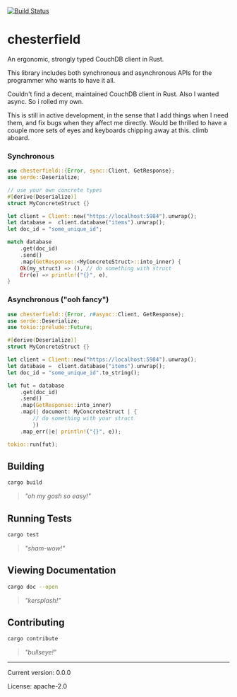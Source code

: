 [![Build Status](https://travis-ci.org/danieleades/chesterfield.svg?branch=master)](https://travis-ci.org/danieleades/chesterfield)

# chesterfield

An ergonomic, strongly typed CouchDB client in Rust.

This library includes both synchronous and asynchronous APIs for the programmer who wants to have it all.

Couldn't find a decent, maintained CouchDB client in Rust. Also I wanted async. So i rolled my own.

This is still in active development, in the sense that I add things when I need them, and fix bugs when they affect
me directly. Would be thrilled to have a couple more sets of eyes and keyboards chipping away at this. climb aboard.

### Synchronous

```rust
use chesterfield::{Error, sync::Client, GetResponse};
use serde::Deserialize;

// use your own concrete types
#[derive(Deserialize)]
struct MyConcreteStruct {}

let client = Client::new("https://localhost:5984").unwrap();
let database =  client.database("items").unwrap();
let doc_id = "some_unique_id";

match database
    .get(doc_id)
    .send()
    .map(GetResponse::<MyConcreteStruct>::into_inner) {
    Ok(my_struct) => (), // do something with struct
    Err(e) => println!("{}", e),
}

```

### Asynchronous ("ooh fancy")
```rust
use chesterfield::{Error, r#async::Client, GetResponse};
use serde::Deserialize;
use tokio::prelude::Future;

#[derive(Deserialize)]
struct MyConcreteStruct {}

let client = Client::new("https://localhost:5984").unwrap();
let database =  client.database("items").unwrap();
let doc_id = "some_unique_id".to_string();

let fut = database
    .get(doc_id)
    .send()
    .map(GetResponse::into_inner)
    .map(| document: MyConcreteStruct | {
        // do something with your struct
        })
    .map_err(|e| println!("{}", e));

tokio::run(fut);

```

## Building
```bash
cargo build
```
>*"oh my gosh so easy!"*

## Running Tests
```bash
cargo test
```
>*"sham-wow!"*

## Viewing Documentation
```bash
cargo doc --open
```
>*"kersplash!"*

## Contributing
```bash
cargo contribute
```
>*"bullseye!"*

---

Current version: 0.0.0

License: apache-2.0